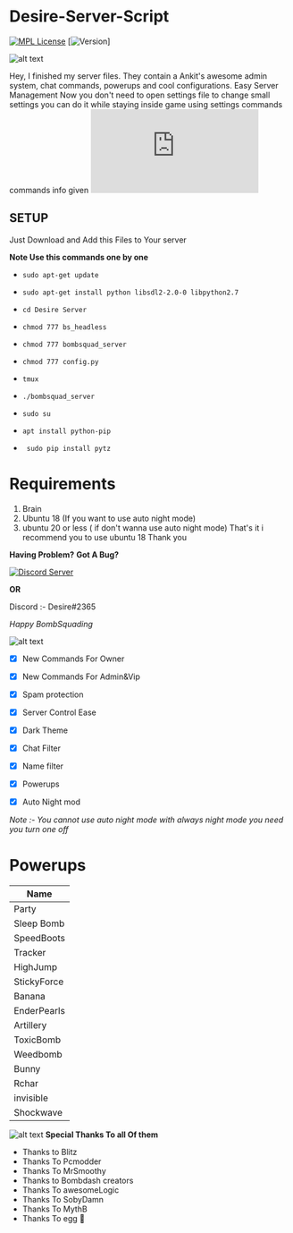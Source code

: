<h1>Desire-Server-Script</h1>

[![MPL License](https://img.shields.io/badge/License-MPL-green.svg)](https://github.com/Sudo-Desier/Desire-Bs-Server-1.4/blob/main/LICENSE)
[![Version](https://img.shields.io/badge/Version-1.0-red.svg)]

![alt text](https://cdn.discordapp.com/attachments/1009755282265604198/1029657022490230854/1665347382947.jpg)

Hey, I finished my server files. They contain a Ankit's awesome admin system, chat commands, powerups and cool configurations.
Easy Server Management Now you don't need to open settings file to change small settings you can do it while staying inside game using settings commands commands info given ![here](https://github.com/Sudo-Desier/Desire-Bs-Server-1.4/blob/main/COMMANDS.md)

<h2>SETUP</h2>
Just Download and Add this Files to Your server 

**Note Use this commands one by one**

- `sudo apt-get update`
- `sudo apt-get install python libsdl2-2.0-0 libpython2.7`

- `cd Desire Server`
- `chmod 777 bs_headless`
- `chmod 777 bombsquad_server`
- `chmod 777 config.py`
- `tmux`
- `./bombsquad_server`
- `sudo su`
- `apt install python-pip`
- ` sudo pip install pytz`

# Requirements

1. Brain
2. Ubuntu 18 (If you want to use auto night mode)
3. ubuntu 20 or less ( if don't wanna use auto night mode)
That's it i recommend you to use ubuntu 18
Thank you

**Having Problem?**
**Got A Bug?**

[![Discord Server](https://img.shields.io/badge/Discord-Server-blue.svg)](https://discord.gg/gaf4duhfmS)

**OR**

Discord :- Desire#2365

*Happy BombSquading*


![alt text](https://cdn.discordapp.com/attachments/1009755282265604198/1029657021865267212/1665347178606.jpg)


- [x] New Commands For Owner 

- [x] New Commands For Admin&Vip

- [x] Spam protection 

- [x] Server Control Ease 

- [x] Dark Theme

- [x] Chat Filter

- [x] Name filter 

- [x] Powerups

- [x] Auto Night mod

*Note :- You cannot use auto night mode with always night mode you need you turn one off*

# Powerups

| Name | 
| -------- |
|  Party   |
|  Sleep Bomb   |
|  SpeedBoots   |
|  Tracker   |
|  HighJump   |
|  StickyForce   |
|  Banana   |
|  EnderPearls   |
|  Artillery   |
|  ToxicBomb   |
|  Weedbomb   |
|  Bunny   | 
|  Rchar   |
|  invisible | 
|  Shockwave | 

![alt text](https://cdn.discordapp.com/attachments/1009755282265604198/1029697925711921172/1665569490233.jpg)
**Special Thanks To all Of them**
- Thanks to Blitz 
- Thanks To Pcmodder 
- Thanks To MrSmoothy
- Thanks to Bombdash creators 
- Thanks To awesomeLogic
- Thanks To SobyDamn
- Thanks To MythB
- Thanks To egg 🥚

